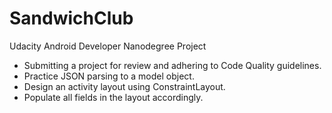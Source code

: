 # SandwichClub
Udacity Android Developer Nanodegree Project

- Submitting a project for review and adhering to Code Quality guidelines.
- Practice JSON parsing to a model object.
- Design an activity layout using ConstraintLayout.
- Populate all fields in the layout accordingly.

